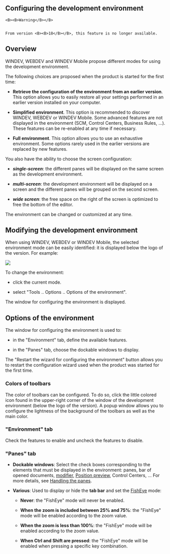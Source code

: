 
## Configuring the development environment
			






	<B><B>Warning</B></B>

	From version <B><B>18</B></B>, this feature is no longer available.



<a name="NOTE1"></a>
<a name="NOTE1_1"></a>


## Overview
<a name="overview_ELTTEXTE000141"></a>
WINDEV, WEBDEV and WINDEV Mobile propose different modes for using the development environment.

The following choices are proposed when the product is started for the first time:

- **Retrieve the configuration of the environment from an earlier version**. This option allows you to easily restore all your settings performed in an earlier version installed on your computer.

- **Simplified environment**. This option is recommended to discover WINDEV, WEBDEV or WINDEV Mobile. Some advanced features are not displayed in the environment (SCM, Control Centers, Business Rules, ...). These features can be re-enabled at any time if necessary.

- **Full environment**. This option allows you to use an exhaustive environment. Some options rarely used in the earlier versions are replaced by new features.




You also have the ability to choose the screen configuration:

- ***single-screen***: the different panes will be displayed on the same screen as the development environment.

- ***multi-screen***: the development environment will be displayed on a screen and the different panes will be grouped on the second screen.

- ***wide screen***: the free space on the right of the screen is optimized to free the bottom of the editor.  




The environment can be changed or customized at any time.

<a name="NOTE2"></a>
<a name="NOTE2_1"></a>


## Modifying the development environment
<a name="modifying_the_development_environment_ELTTEXTE000165"></a>
When using WINDEV, WEBDEV or WINDEV Mobile, the selected environment mode can be easily identified: it is displayed below the logo of the version. For example:

![](https://doc.pcsoft.fr/en-US/images/image.awp?langid=3&name=Env_mode_dev.gif)


To change the environment:

- click the current mode.

- select "Tools .. Options .. Options of the environment".




The window for configuring the environment is displayed.

<a name="NOTE3"></a>
<a name="NOTE3_1"></a>


## Options of the environment
<a name="options_the_environment_ELTTEXTE000189"></a>
The window for configuring the environment is used to:

- in the "Environment" tab, define the available features.

- in the "Panes" tab, choose the dockable windows to display.




The "Restart the wizard for configuring the environment" button allows you to restart the configuration wizard used when the product was started for the first time.


### Colors of toolbars
<a name="colors_toolbars_ELTPARAGRAPHE000060"></a>

The color of toolbars can be configured. To do so, click the little colored icon found in the upper-right corner of the window of the development environment (below the logo of the version). A popup window allows you to configure the lightness of the background of the toolbars as well as the main color.
<a name="NOTE3_2"></a>


### "Environment" tab
<a name="environment_tab_ELTPARAGRAPHE000067"></a>

Check the features to enable and uncheck the features to disable. 
<a name="NOTE3_3"></a>


### "Panes" tab
<a name="panes_tab_ELTPARAGRAPHE000074"></a>

- **Dockable windows**: Select the check boxes corresponding to the elements that must be displayed in the environment: panes, bar of opened documents, [modifier](../Editeurs/2027006.md), [Position preview](../Editeurs/2027002.md), Control Centers, ... For more details, see [Handling the panes](../Editeurs/2027001.md).

- **Various**: Used to display or hide the **tab bar** and set the [FishEye](../Editeurs/9000067.md) mode:

	- **Never**: the "FishEye" mode will never be enabled.

	- **When the zoom is included between 25% and 75%**: the "FishEye" mode will be enabled according to the zoom value.

	- **When the zoom is less than 100%**: the "FishEye" mode will be enabled according to the zoom value.

	- **When Ctrl and Shift are pressed**: the "FishEye" mode will be enabled when pressing a specific key combination.








